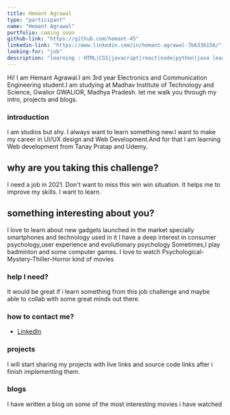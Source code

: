 ```yaml
---
title: Hemant Agrawal
type: "participant"
name: "Hemant Agrawal"
portfolio: coming soon
github-link: "https://github.com/hemant-45"
linkedin-link: "https://www.linkedin.com/in/hemant-agrawal-7b633b156/"
looking-for: "job"
description: "learning : HTML|CSS|javacript|react|node|python|java learned : c|data structures and algorithms"
---
```


Hi! I am Hemant Agrawal.I am 3rd year Electronics and Communication Engineering student.I am studying at Madhav Institute of Technology and Science, Gwalior
GWALIOR, Madhya Pradesh. let me walk you through my intro, projects and blogs.

### introduction

I am studios but shy. I always want to learn something new.I want to make my career in UI/UX design and Web Development.And for that I am learning Web development from Tanay Pratap and Udemy.

## why are you taking this challenge?

I need a job in 2021.
Don't want to miss this win win situation.
It helps me to improve my skills.
I want to learn.

## something interesting about you?

I love to learn about new gadgets launched in the market specially smartphones and technology used in it
I have a deep interest in consumer psychology,user experience and evolutionary psychology
Sometimes,I play badminton and some computer games.
I love to watch Psychological-Mystery-Thiller-Horror kind of movies

### help I need?

It would be great if i learn something from this job challenge and maybe able to collab with some great minds out there.

### how to contact me?

- [LinkedIn](https://www.linkedin.com/in/hemant-agrawal-7b633b156/)
 
### projects

I will start sharing my projects with live links and source code links after i finish implementing them.



### blogs

I have written a blog on some of the most interesting movies i have watched 
